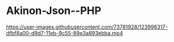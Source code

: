 # Akinon-Json--PHP
https://user-images.githubusercontent.com/73781928/123996317-dfbf8a00-d9d7-11eb-9c55-89e3a893ebba.mp4
